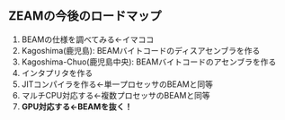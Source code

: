 ##  ZEAMの今後のロードマップ

1. BEAMの仕様を調べてみる←イマココ
2. Kagoshima(鹿児島): BEAMバイトコードのディスアセンブラを作る
3. Kagoshima-Chuo(鹿児島中央): BEAMバイトコードのアセンブラを作る
4. インタプリタを作る
5. JITコンパイラを作る←単一プロセッサのBEAMと同等
6. マルチCPU対応する←複数プロセッサのBEAMと同等
7. **GPU対応する←BEAMを抜く！**